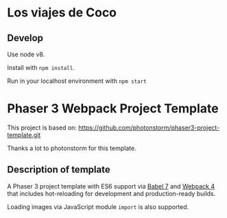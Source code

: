 # Los viajes de Coco

## Develop

Use node v8.

Install with `npm install`.

Run in your localhost environment with `npm start`


# Phaser 3 Webpack Project Template

This project is based on:
https://github.com/photonstorm/phaser3-project-template.git

Thanks a lot to photonstorm for this template.

## Description of template

A Phaser 3 project template with ES6 support via [Babel 7](https://babeljs.io/) and [Webpack 4](https://webpack.js.org/)
that includes hot-reloading for development and production-ready builds.

Loading images via JavaScript module `import` is also supported.

